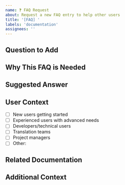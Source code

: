 ```yaml
---
name: ❓ FAQ Request
about: Request a new FAQ entry to help other users
title: '[FAQ] '
labels: 'documentation'
assignees: ''
---
```


## Question to Add
<!-- What question should be added to the FAQ? -->
<!-- Example: "How do I export my project to USFM format?" -->

## Why This FAQ is Needed
<!-- What problem does this solve for users? -->
<!-- Example: "Many users are asking about this in Discord" or "This is a common support request" -->

## Suggested Answer
<!-- If you know the answer, please provide it here -->
<!-- This helps us write a complete FAQ entry -->

## User Context
<!-- Who typically asks this question? -->
- [ ] New users getting started
- [ ] Experienced users with advanced needs
- [ ] Developers/technical users
- [ ] Translation teams
- [ ] Project managers
- [ ] Other: <!-- specify -->

## Related Documentation
<!-- Are there existing docs that partially cover this? -->
<!-- Links to relevant sections that might need updating -->

## Additional Context
<!-- Any other details that would help us write a good FAQ entry -->
<!-- Screenshots, error messages, specific scenarios, etc. --> 